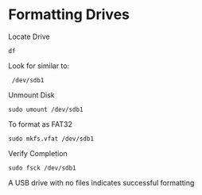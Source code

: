 # Formatting Drives



Locate Drive

`df`

Look for similar to:

` /dev/sdb1`


Unmount Disk

`sudo umount /dev/sdb1 `

To format as FAT32

`sudo mkfs.vfat /dev/sdb1`

Verify Completion

`sudo fsck /dev/sdb1`

A USB drive with no files indicates successful formatting
